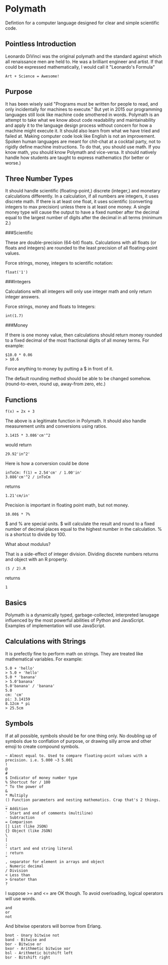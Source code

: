 Polymath
========

Defintion for a computer language designed for clear and simple scientific code.

Pointless Introduction
----------------------

Leonardo DiVinci was the original polymath and the standard against which all renaissance men are held to. He was a brilliant engineer and artist. If that could be expressed mathematically, I would call it "Leonardo's Formula"

    Art + Science = Awesome!

Purpose
-------

It has been wisely said "Programs must be written for people to read, and only incidentally for machines to execute." But yet in 2015 our programming languages still look like machine code smothered in words. Polymath is an attempt to take what we know about code readability and maintainability and apply it to the language design process without concern for how a machine might execute it. It should also learn from what we have tried and failed at. Making computer code look like English is not an improvement. Spoken human languages are meant for chit-chat at a cocktail party, not to rigidly define machine instructions. To do that, you should use math. If you know math, you should know Polymath and vice-versa. It should natively handle how students are taught to express mathematics (for better or worse.)

Three Number Types
------------------

It should handle scientific (floating-point,) discrete (integer,) and monetary calculations differently. In a calculation, if all numbers are integers, it uses discrete math. If there is at least one float, it uses scientific (converting integers to max precision) unless there is at least one money. A single money type will cause the output to have a fixed number after the decimal equal to the largest number of digits after the decimal in all terms (minimum 2.)

###Scientific

These are double-precision (64-bit) floats. Calculations with all floats (or floats and integers) are rounded to the least precision of all floating-point values.

Force strings, money, integers to scientific notation:

    float('1')

###Integers

Calculations with all integers will only use integer math and only return integer answers. 

Force strings, money and floats to Integers:

    int(1.7)

###Money

If there is one money value, then calculations should return money rounded to a fixed decimal of the most fractional digits of all money terms. For example:

    $10.0 * 0.06
    > $0.6

Force anything to money by putting a $ in front of it.

The default rounding method should be able to be changed somehow. (round-to-even, round up, away-from zero, etc.)

Functions
---------

    f(x) = 2x + 3

The above is a legitimate function in Polymath. It should also handle measurement units and conversions using ratios.

    3.1415 * 3.086'cm'^2

would return

    29.92'in^2'

Here is how a conversion could be done

    inToCm: f(1) = 2.54'cm' / 1.00'in'
    3.086'cm'^2 / inToCm

returns

    1.21'cm/in'

Precision is important in floating point math, but not money.

    10.00$ * 7%

$ and % are special units. $ will calculate the result and round to a fixed number of decimal places equal to the highest number in the calculation. % is a shortcut to divide by 100.

What about modulus?

That is a side-effect of integer division. Dividing discrete numbers returns and object with an R property.

    (5 / 2).R

returns

    1

Basics
------

Polymath is a dynamically typed, garbage-collected, interpreted lanugage influenced by the most powerful abilities of Python and JavaScript. Examples of implementation will use JavaScript.

Calculations with Strings
-------------------------

It is prefectly fine to perform math on strings. They are treated like mathematical variables. For example:

    5.0 + 'hello'
    > 5.0 + 'hello'
    5.0 * 'banana'
    > 5.0'banana'
    5.0'banana' / 'banana'
    5.0
    cm: 'cm'
    pi: 3.14159
    8.12cm * pi
    > 25.5cm

Symbols
-------

If at all possible, symbols should be for one thing only. No doubling up of symbols due to conflation of purpose, or drawing silly arrow and other emoji to create compound symbols.

    ~ Almost equal to. Used to compare floating-point values with a precision. i.e. 5.000 ~3 5.001
    ! 
    @ 
    # 
    $ Indicator of money number type
    % Shortcut for / 100
    ^ To the power of
    & 
    * Multiply
    () Function parameters and nesting mathematics. Crap that's 2 things.
    _ 
    + Addition
    ` Start and end of comments (multiline)
    - Subtraction
    = Comparison
    [] List (like JSON)
    {} Object (like JSON)
    \ 
    |
    ; 
    ' start and end string literal
    : return
    " 
    , separator for element in arrays and object
    . Numeric decimal
    / Division
    < Less than
    > Greater than
    ? 

I suppose >= and <= are OK though. To avoid overloading, logical operators will use words.

    and
    or
    not

And bitwise operators will borrow from Erlang.

    bnot - Unary bitwise not
    band - Bitwise and
    bor - Bitwise or
    bxor - Arithmetic bitwise xor
    bsl - Arithmetic bitshift left
    bsr - Bitshift right

